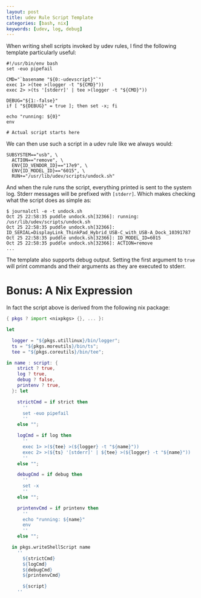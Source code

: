 ```yaml
---
layout: post
title: udev Rule Script Template
categories: [bash, nix]
keywords: [udev, log, debug]
---
```


When writing shell scripts invoked by udev rules, I find the following template
particularly useful:

```shell
#!/usr/bin/env bash
set -euo pipefail

CMD="`basename "${0:-udevscript}"`"
exec 1> >(tee >(logger -t "${CMD}"))
exec 2> >(ts '[stderr]' | tee >(logger -t "${CMD}"))

DEBUG="${1:-false}"
if [ "${DEBUG}" = true ]; then set -x; fi

echo "running: ${0}"
env

# Actual script starts here
```

We can then use such a script in a udev rule like we always would:

```shell
SUBSYSTEM=="usb", \
  ACTION=="remove", \
  ENV{ID_VENDOR_ID}=="17e9", \
  ENV{ID_MODEL_ID}=="6015", \
  RUN+="/usr/lib/udev/scripts/undock.sh"
```

And when the rule runs the script, everything printed is sent to the system
log. Stderr messages will be prefixed with `[stderr]`. Which makes checking what
the script does as simple as:

```shell
$ journalctl -e -t undock.sh
Oct 25 22:58:35 puddle undock.sh[32366]: running: /usr/lib/udev/scripts/undock.sh
Oct 25 22:58:35 puddle undock.sh[32366]: ID_SERIAL=DisplayLink_ThinkPad_Hybrid_USB-C_with_USB-A_Dock_10391787
Oct 25 22:58:35 puddle undock.sh[32366]: ID_MODEL_ID=6015
Oct 25 22:58:35 puddle undock.sh[32366]: ACTION=remove
...
```

The template also supports debug output. Setting the first argument to `true`
will print commands and their arguments as they are executed to stderr.

# Bonus: A Nix Expression

In fact the script above is derived from the following nix package:

```nix
{ pkgs ? import <nixpkgs> {}, ... }:

let

  logger = "${pkgs.utillinux}/bin/logger";
  ts = "${pkgs.moreutils}/bin/ts";
  tee = "${pkgs.coreutils}/bin/tee";

in name : script: {
    strict ? true,
    log ? true,
    debug ? false,
    printenv ? true,
  }: let

    strictCmd = if strict then
      ''
      set -euo pipefail
      ''
    else "";

    logCmd = if log then
      ''
      exec 1> >(${tee} >(${logger} -t "${name}"))
      exec 2> >(${ts} '[stderr]' | ${tee} >(${logger} -t "${name}"))
      ''
    else "";

    debugCmd = if debug then
      ''
      set -x
      ''
    else "";

    printenvCmd = if printenv then
      ''
      echo "running: ${name}"
      env
      ''
    else "";

  in pkgs.writeShellScript name
    ''
      ${strictCmd}
      ${logCmd}
      ${debugCmd}
      ${printenvCmd}

      ${script}
    ''
```

